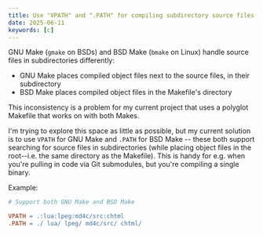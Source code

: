 ```yaml
---
title: Use "VPATH" and ".PATH" for compiling subdirectory source files in Make
date: 2025-06-11
keywords: [c]
---
```

GNU Make (`gmake` on BSDs) and BSD Make (`bmake` on Linux) handle source files in subdirectories differently:

* GNU Make places compiled object files next to the source files, in their subdirectory
* BSD Make places compiled object files in the Makefile's directory

This inconsistency is a problem for my current project that uses a polyglot Makefile that works on with both Makes.

I'm trying to explore this space as little as possible, but my current solution is to use `VPATH` for GNU Make and `.PATH` for BSD Make -- these both support searching for source files in subdirectories (while placing object files in the root--i.e. the same directory as the Makefile). This is handy for e.g. when you're pulling in code via Git submodules, but you're compiling a single binary.

Example:

```makefile
# Support both GNU Make and BSD Make

VPATH = .:lua:lpeg:md4c/src:chtml
.PATH = ./ lua/ lpeg/ md4c/src/ chtml/
```

